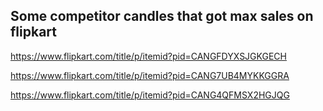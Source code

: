 ## Some competitor candles that got max sales on flipkart

https://www.flipkart.com/title/p/itemid?pid=CANGFDYXSJGKGECH 

https://www.flipkart.com/title/p/itemid?pid=CANG7UB4MYKKGGRA


https://www.flipkart.com/title/p/itemid?pid=CANG4QFMSX2HGJQG

